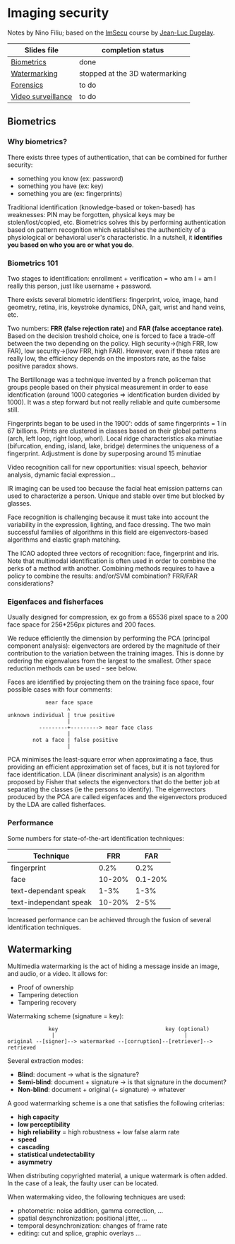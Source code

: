 # Imaging security

Notes by Nino Filiu; based on the [ImSecu](http://www.eurecom.fr/en/course/ImSecu-2018Spring) course by [Jean-Luc Dugelay](http://www.eurecom.fr/en/people/dugelay-jean-luc).

| Slides file | completion status |
| --- | --- |
| [Biometrics](https://my.eurecom.fr/upload/docs/application/pdf/2018-05/introbiom18-slides.pdf) | done |
| [Watermarking](https://my.eurecom.fr/upload/docs/application/pdf/2018-05/intro-watermarking2018-slides.pdf) | stopped at the 3D watermarking |
| [Forensics](https://my.eurecom.fr/upload/docs/application/pdf/2018-05/introdif-april2018-slides.pdf) | to do |
| [Video surveillance](https://my.eurecom.fr/upload/docs/application/pdf/2018-05/videosurveillancerefdoc15mai2018.pdf) | to do |

## Biometrics

### Why biometrics?

There exists three types of authentication, that can be combined for further security:

* something you know (ex: password)
* something you have (ex: key)
* something you are (ex: fingerprints)

Traditional identification (knowledge-based or token-based) has weaknesses: PIN may be forgotten, physical keys may be stolen/lost/copied, etc. Biometrics solves this by performing authentication based on pattern recognition which establishes the authenticity of a physiological or behavioral user's characteristic. In a nutshell, it **identifies you based on who you are or what you do**.

### Biometrics 101

Two stages to identification: enrollment + verification = who am I + am I really this person, just like username + password.

There exists several biometric identifiers: fingerprint, voice, image, hand geometry, retina, iris, keystroke dynamics, DNA, gait, wrist and hand veins, etc.

Two numbers: **FRR (false rejection rate)** and **FAR (false acceptance rate)**. Based on the decision treshold choice, one is forced to face a trade-off between the two depending on the policy. High security→(high FRR, low FAR), low security→(low FRR, high FAR). However, even if these rates are really low, the efficiency depends on the impostors rate, as the false positive paradox shows.

The Bertillonage was a technique invented by a french policeman that groups people based on their physical measurement in order to ease identification (around 1000 categories => identification burden divided by 1000). It was a step forward but not really reliable and quite cumbersome still.

Fingerprints began to be used in the 1900': odds of same fingerprints = 1 in 67 billions. Prints are clustered in classes based on their global patterns (arch, left loop, right loop, whorl). Local ridge characteristics aka minutiae (bifurcation, ending, island, lake, bridge) determines the uniqueness of a fingerprint. Adjustment is done by superposing around 15 minutiae

Video recognition call for new opportunities: visual speech, behavior analysis, dynamic facial expression...

IR imaging can be used too because the facial heat emission patterns can used to characterize a person. Unique and stable over time but blocked by glasses.

Face recognition is challenging because it must take into account the variability in the expression, lighting, and face dressing. The two main successful families of algorithms in this field are eigenvectors-based algorithms and elastic graph matching.

The ICAO adopted three vectors of recognition: face, fingerprint and iris. Note that multimodal identification is often used in order to combine the perks of a method with another. Combining methods requires to have a policy to combine the results: and/or/SVM combination? FRR/FAR considerations?

### Eigenfaces and fisherfaces

Usually designed for compression, ex go from a 65536 pixel space to a 200 face space for 256\*256px pictures and 200 faces.

We reduce efficiently the dimension by performing the PCA (principal component analysis): eigenvectors are ordered by the magnitude of their contribution to the variation between the training images. This is donne by ordering the eigenvalues from the largest to the smallest. Other space reduction methods can be used - see below.

Faces are identified by projecting them on the training face space, four possible cases with four comments:

```
            near face space
                   ᴧ
unknown individual | true positive
                   |
          ---------+---------> near face class
                   |
        not a face | false positive
                   |
```

PCA minimises the least-square error when approximating a face, thus providing an efficient approximation set of faces, but it is not taylored for face identification. LDA (linear discriminant analysis) is an algorithm proposed by Fisher that selects the eigenvectors that do the better job at separating the classes (ie the persons to identify). The eigenvectors produced by the PCA are called eigenfaces and the eigenvectors produced by the LDA are called fisherfaces.

### Performance

Some numbers for state-of-the-art identification techniques:

| Technique | FRR | FAR |
| --- | --- | --- |
| fingerprint | 0.2% | 0.2% |
| face | 10-20% | 0.1-20% |
| text-dependant speak | 1-3% | 1-3% |
| text-independant speak | 10-20% | 2-5% |

Increased performance can be achieved through the fusion of several identification techniques.



## Watermarking

Multimedia watermarking is the act of hiding a message inside an image, and audio, or a video. It allows for:

* Proof of ownership
* Tampering detection
* Tampering recovery

Watermaking scheme (signature = key):

```
             key                                  key (optional)
              |                                         |
original --[signer]--> watermarked --[corruption]--[retriever]--> retrieved
```

Several extraction modes:

* **Blind**: document → what is the signature?
* **Semi-blind**: document + signature → is that signature in the document?
* **Non-blind**: document + original (+ signature) → whatever

A good watermarking scheme is a one that satisfies the following criterias:

* **high capacity**
* **low perceptibility**
* **high reliability** = high robustness + low false alarm rate
* **speed**
* **cascading**
* **statistical undetectability**
* **asymmetry**

When distributing copyrighted material, a unique watermark is often added. In the case of a leak, the faulty user can be located.

When watermaking video, the following techniques are used:

* photometric: noise addition, gamma correction, ...
* spatial desynchronization: positional jitter, ...
* temporal desynchronization: changes of frame rate
* editing: cut and splice, graphic overlays ...

